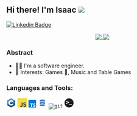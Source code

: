 ## Hi there! I'm Isaac <img src="https://raw.githubusercontent.com/iampavangandhi/iampavangandhi/master/gifs/Hi.gif" width="30px"></h2>

[![Linkedin Badge](https://img.shields.io/badge/-LinkedIn-0e76a8?style=flat-square&logo=Linkedin&logoColor=white)](https://linkedin.com/in/isaacslima)

<p align="center">
  <a href="https://github.com/isaacslima/github-readme-stats">
    <img
      align="center"
      src="https://github-readme-stats.vercel.app/api/top-langs/?username=isaacslima&layout=compact&theme=radical"
    />
  </a>
  <a href="https://github.com/isaacslima/github-readme-stats">
    <img
      align="center"
      height="165"
      src="https://github-readme-stats.vercel.app/api?username=isaacslima&count_private=true&show_icons=true&custom_title=Github%20Status&hide=issues&theme=radical"
    />
  </a>
</p>

### Abstract

- 👨‍💻 I'm a software engineer.
- 💙 Interests: Games 👾, Music  and Table Games
### Languages and Tools:

<code><img height="25" src="https://raw.githubusercontent.com/github/explore/80688e429a7d4ef2fca1e82350fe8e3517d3494d/topics/cpp/cpp.png" alt="cpp"></code>
<code><img height="25" src="https://raw.githubusercontent.com/github/explore/80688e429a7d4ef2fca1e82350fe8e3517d3494d/topics/javascript/javascript.png" alt="javascript"></code>
<code><img height="20" src="https://raw.githubusercontent.com/github/explore/80688e429a7d4ef2fca1e82350fe8e3517d3494d/topics/typescript/typescript.png"></code>
<code><img height="25" src="https://raw.githubusercontent.com/github/explore/80688e429a7d4ef2fca1e82350fe8e3517d3494d/topics/sql/sql.png" alt="sql"></code>
<code><img height="25" src="https://devicons.github.io/devicon/devicon.git/icons/git/git-original.svg" alt="git"></code>
<code><img height="25" src="https://raw.githubusercontent.com/github/explore/80688e429a7d4ef2fca1e82350fe8e3517d3494d/topics/terminal/terminal.png" alt="terminal"></code>



